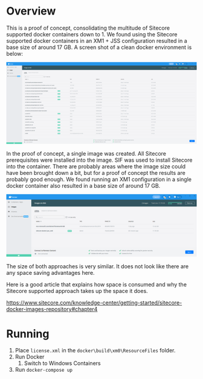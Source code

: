 # Overview

This is a proof of concept, consolidating the multitude of Sitecore supported docker containers down to 1. We found using the Sitecore supported docker containers in an XM1 + JSS configuration resulted in a base size of around 17 GB.  A screen shot of a clean docker environment is below:

![Original](./images/DockerScreenshot1.png)

In the proof of concept, a single image was created. All Sitecore prerequisites were installed into the image. SIF was used to install Sitecore into the container. There are probably areas where the image size could have been brought down a bit, but for a proof of concept the results are probably good enough. We found running an XM1 configuration in a single docker container also resulted in a base size of around 17 GB.

![Combined](./images/DockerScreenshot2.png)

The size of both approaches is very similar. It does not look like there are any space saving advantages here.

Here is a good article that explains how space is consumed and why the Sitecore supported approach takes up the space it does.

https://www.sitecore.com/knowledge-center/getting-started/sitecore-docker-images-repository#chapter4

# Running

1. Place `license.xml` in the `docker\build\xm0\ResourceFiles` folder.
1. Run Docker
    1. Switch to Windows Containers
1. Run `docker-compose up`

